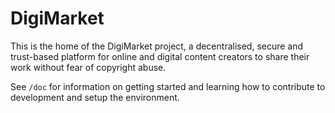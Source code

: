 # DigiMarket

This is the home of the DigiMarket project, a decentralised, secure and
trust-based platform for online and digital content creators to share their work
without fear of copyright abuse.

See `/doc` for information on getting started and learning how to contribute to
development and setup the environment.